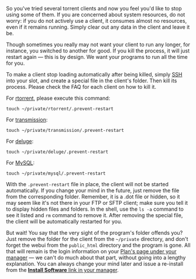 
So you've tried several torrent clients and now you feel you'd like to stop using some of them. If you are concerned about system resources, do not worry: if you do not actively use a client, it consumes almost no resources, even if it remains running. Simply clear out any data in the client and leave it be.

Though sometimes you really may not want your client to run any longer, for instance, you switched to another for good. If you kill the process, it will just restart again — this is by design. We want your programs to run all the time for you. 

To make a client stop loading automatically after being killed, simply [SSH](https://www.feralhosting.com/faq/view?question=12) into your slot, and create a special file in the client's folder. Then kill its process. Please check the FAQ for each client on how to kill it.

For [rtorrent](https://www.feralhosting.com/faq/view?question=2), please execute this command: 

~~~
touch ~/private/rtorrent/.prevent-restart
~~~

For [transmission](https://www.feralhosting.com/faq/view?question=4): 

~~~
touch ~/private/transmission/.prevent-restart
~~~

For [deluge](https://www.feralhosting.com/faq/view?question=62): 

~~~
touch ~/private/deluge/.prevent-restart
~~~

For [MySQL](https://www.feralhosting.com/faq/view?question=9): 

~~~
touch ~/private/mysql/.prevent-restart
~~~

With the `.prevent-restart` file in place, the client will not be started automatically. If you change your mind in the future, just remove the file from the corresponding folder. Remember, it is a .dot file or hidden, so it may seem like it's not there in your FTP or SFTP client; make sure you tell it to display hidden files and folders. In the shell, use the `ls -a` command to see it listed and `rm` command to remove it. After removing the special file, the client will be automatically restarted for you. 

But wait! You say that the very sight of the program's folder offends you? Just remove the folder for the client from the `~/private` directory, and don't forget the webui from the `public_html` directory and the program is gone. All that will remain is the login information on your [Plan's page under your manager](https://www.feralhosting.com/manager/) — we can't do much about that part, without going into a lengthy explanation. You can always change your mind later and issue a re-install from the [**Install Software** link in your manager](https://www.feralhosting.com/manager/).




